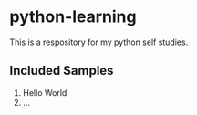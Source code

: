# python-learning

This is a respository for my python self studies.

## Included Samples

1. Hello World
2. ...